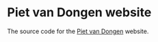 # Piet van Dongen website

The source code for the [Piet van Dongen][1] website.

[1]: http://www.pietvandongen.com
